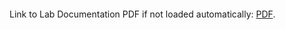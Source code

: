<object data="https://github.com/Luna-McBride/School_Work/blob/master/Grad/CSCI-5576-High-Preformance-Scientific-Computing/Lab7/HPSC_Lab7.pdf" type="application/pdf" width="700px" height="700px">
    <embed src="https://github.com/Luna-McBride/School_Work/blob/master/Grad/CSCI-5576-High-Preformance-Scientific-Computing/Lab7/HPSC_Lab7.pdf">
        <p>Link to Lab Documentation PDF if not loaded automatically: <a href="https://github.com/Luna-McBride/School_Work/blob/master/Grad/CSCI-5576-High-Preformance-Scientific-Computing/Lab7/HPSC_Lab7.pdf"> PDF</a>.</p>
    </embed>
</object>

